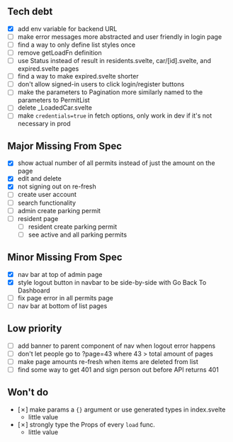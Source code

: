 ## Tech debt
- [x] add env variable for backend URL
- [ ] make error messages more abstracted and user friendly in login page
- [ ] find a way to only define list styles once
- [ ] remove getLoadFn definition
- [ ] use Status<T> instead of result in residents.svelte, car/[id].svelte, and expired.svelte pages 
- [ ] find a way to make expired.svelte shorter
- [ ] don't allow signed-in users to click login/register buttons
- [ ] make the parameters to Pagination more similarly named to the parameters to PermitList
- [ ] delete \_LoadedCar.svelte
- [ ] make `credentials=true` in fetch options, only work in dev if it's not necessary in prod
## Major Missing From Spec
- [x] show actual number of all permits instead of just the amount on the page
- [x] edit and delete
- [x] not signing out on re-fresh
- [ ] create user account
- [ ] search functionality
- [ ] admin create parking permit
- [ ] resident page
    - [ ] resident create parking permit
    - [ ] see active and all parking permits
## Minor Missing From Spec
- [x] nav bar at top of admin page
- [x] style logout button in navbar to be side-by-side with Go Back To Dashboard
- [ ] fix page error in all permits page
- [ ] nav bar at bottom of list pages
## Low priority
- [ ] add banner to parent component of nav when logout error happens
- [ ] don't let people go to ?page=43 where 43 > total amount of pages
- [ ] make page amounts re-fresh when items are deleted from list
- [ ] find some way to get 401 and sign person out before API returns 401
## Won't do
- [✗] make params a `{}` argument or use generated types in index.svelte
    * little value
- [✗] strongly type the Props of every `load` func.
    * little value
